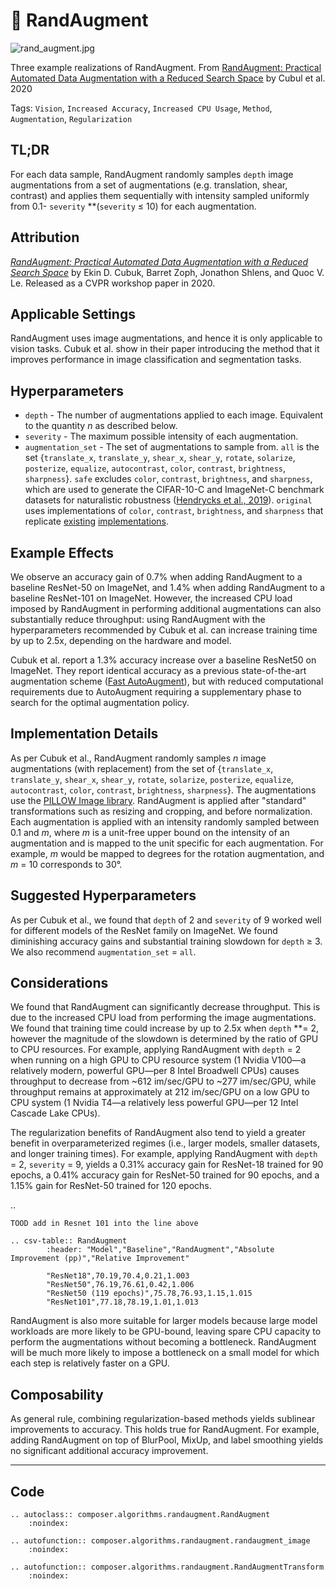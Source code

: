 # 🎲 RandAugment

![rand_augment.jpg](https://storage.googleapis.com/docs.mosaicml.com/images/methods/rand_augment.jpg)

Three example realizations of RandAugment. From [RandAugment: Practical Automated Data Augmentation with a Reduced Search Space](https://openaccess.thecvf.com/content_CVPRW_2020/html/w40/Cubuk_Randaugment_Practical_Automated_Data_Augmentation_With_a_Reduced_Search_Space_CVPRW_2020_paper.html) by Cubul et al. 2020

Tags: `Vision`, `Increased Accuracy`, `Increased CPU Usage`, `Method`, `Augmentation`, `Regularization`

## TL;DR

For each data sample, RandAugment randomly samples `depth` image augmentations from a set of augmentations (e.g. translation, shear, contrast) and applies them sequentially with intensity sampled uniformly from 0.1- `severity` **(`severity` ≤ 10) for each augmentation.

## Attribution

*[RandAugment: Practical Automated Data Augmentation with a Reduced Search Space](https://openaccess.thecvf.com/content_CVPRW_2020/html/w40/Cubuk_Randaugment_Practical_Automated_Data_Augmentation_With_a_Reduced_Search_Space_CVPRW_2020_paper.html)* by Ekin D. Cubuk, Barret Zoph, Jonathon Shlens, and Quoc V. Le. Released as a CVPR workshop paper in 2020.

## Applicable Settings

RandAugment uses image augmentations, and hence it is only applicable to vision tasks. Cubuk et al. show in their paper introducing the method that it improves performance in image classification and segmentation tasks.

## Hyperparameters

- `depth` - The number of augmentations applied to each image. Equivalent to the quantity *n* as described below.
- `severity` - The maximum possible intensity of each augmentation.
- `augmentation_set` - The set of augmentations to sample from. `all` is the set  {`translate_x`, `translate_y`, `shear_x`, `shear_y`, `rotate`, `solarize`, `posterize`, `equalize`, `autocontrast`, `color`, `contrast`, `brightness`, `sharpness`}. `safe` excludes `color`, `contrast`, `brightness`, and `sharpness`, which are used to generate the CIFAR-10-C and ImageNet-C benchmark datasets for naturalistic robustness ([Hendrycks et al., 2019](https://arxiv.org/abs/1903.12261)). `original` uses implementations of `color`, `contrast`, `brightness`, and `sharpness` that replicate [existing](https://github.com/rwightman/pytorch-image-models/blob/master/timm/data/auto_augment.py) [implementations](https://github.com/tensorflow/tpu/blob/master/models/official/efficientnet/autoaugment.py).

<!--
[comment]: #  See TODO LINK TO LINE IN CODE for more details.
-->

## Example Effects

We observe an accuracy gain of 0.7% when adding RandAugment to a baseline ResNet-50 on ImageNet, and 1.4% when adding RandAugment to a baseline ResNet-101 on ImageNet. However, the increased CPU load imposed by RandAugment in performing additional augmentations can also substantially reduce throughput: using RandAugment with the hyperparameters recommended by Cubuk et al. can increase training time by up to 2.5x, depending on the hardware and model.

Cubuk et al. report a 1.3% accuracy increase over a baseline ResNet50 on ImageNet. They report identical accuracy as a previous state-of-the-art augmentation scheme ([Fast AutoAugment](https://arxiv.org/abs/1905.00397)), but with reduced computational requirements due to AutoAugment requiring a supplementary phase to search for the optimal augmentation policy.

## Implementation Details

As per Cubuk et al., RandAugment randomly samples *n* image augmentations (with replacement) from the set of {`translate_x`, `translate_y`, `shear_x`, `shear_y`, `rotate`, `solarize`, `posterize`, `equalize`, `autocontrast`, `color`, `contrast`, `brightness`, `sharpness`}. The augmentations use the [PILLOW Image library](https://pillow.readthedocs.io/en/stable/reference/Image.html). RandAugment is applied after "standard" transformations such as resizing and cropping, and before normalization. Each augmentation is applied with an intensity randomly sampled between 0.1 and *m*, where *m* is a unit-free upper bound on the intensity of an augmentation and is mapped to the unit specific for each augmentation. For example, *m* would be mapped to degrees for the rotation augmentation, and *m* = 10 corresponds to 30°.

## Suggested Hyperparameters

As per Cubuk et al., we found that `depth` of 2 and `severity` of 9 worked well for
different models of the ResNet family on ImageNet. We found diminishing accuracy gains and
substantial training slowdown for `depth` ≥ 3. We also recommend `augmentation_set` =
`all`.

## Considerations

We found that RandAugment can significantly decrease throughput. This is due to the increased CPU load from performing the image augmentations. We found that training time could increase by up to 2.5x when `depth` **= 2, however the magnitude of the slowdown is determined by the ratio of GPU to CPU resources. For example, applying RandAugment with `depth` = 2 when running on a high GPU to CPU resource system (1 Nvidia V100—a relatively modern, powerful GPU—per 8 Intel Broadwell CPUs) causes throughput to decrease from ~612 im/sec/GPU to ~277 im/sec/GPU, while throughput remains at approximately at 212 im/sec/GPU on a low GPU to CPU system (1 Nvidia T4—a relatively less powerful GPU—per 12 Intel Cascade Lake CPUs).

The regularization benefits of RandAugment also tend to yield a greater benefit in overparameterized regimes (i.e., larger models, smaller datasets, and longer training times). For example, applying RandAugment with `depth` = 2, `severity` = 9, yields a 0.31% accuracy gain for ResNet-18 trained for 90 epochs, a 0.41% accuracy gain for ResNet-50 trained for 90 epochs, and a 1.15% gain for ResNet-50 trained for 120 epochs.

..

    TOOD add in Resnet 101 into the line above


```{eval-rst}
.. csv-table:: RandAugment
        :header: "Model","Baseline","RandAugment","Absolute Improvement (pp)","Relative Improvement"

        "ResNet18",70.19,70.4,0.21,1.003
        "ResNet50",76.19,76.61,0.42,1.006
        "ResNet50 (119 epochs)",75.78,76.93,1.15,1.015
        "ResNet101",77.18,78.19,1.01,1.013
```

RandAugment is also more suitable for larger models because large model workloads are more likely to be GPU-bound, leaving spare CPU capacity to perform the augmentations without becoming a bottleneck. RandAugment will be much more likely to impose a bottleneck on a small model for which each step is relatively faster on a GPU.

## Composability

As general rule, combining regularization-based methods yields sublinear improvements to accuracy. This holds true for RandAugment. For example, adding RandAugment on top of BlurPool, MixUp, and label smoothing yields no significant additional accuracy improvement.

---

## Code

```{eval-rst}
.. autoclass:: composer.algorithms.randaugment.RandAugment
    :noindex:

.. autofunction:: composer.algorithms.randaugment.randaugment_image
    :noindex:

.. autofunction:: composer.algorithms.randaugment.RandAugmentTransform
    :noindex:
```
